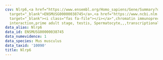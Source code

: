 ```yaml
---
csv: Nlrp6,<a href="https://www.ensembl.org/Homo_sapiens/Gene/Summary?db=core;g=ENSMUSG00000038745"
  target="_blank">ENSMUSG00000038745</a>,<a href="https://www.ncbi.nlm.nih.gov/pubmed/25450459"
  target="_blank"><i class="fas fa-file"></i></a>",chromatin immunoprecipitation assay,direct
  interaction,prime adult stage, testis, Spermatocyte,,,transcriptional regulation,
data_alias: Nlrp6
data_id: ENSMUSG00000038745
data_numevidence: 1
data_species: Mus musculus
data_taxid: '10090'
title: Nlrp6
---
```

